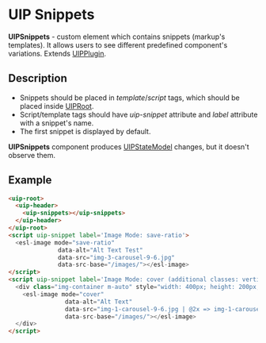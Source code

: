 # UIP Snippets

**UIPSnippets** - custom element which contains snippets (markup's templates). It allows users to see different predefined component's variations. Extends [UIPPlugin](src/core/README.md#uip-plugin).

## Description

- Snippets should be placed in *template*/*script* tags, which should be placed inside [UIPRoot](src/core/README.md#uip-root).
- Script/template tags should have *uip-snippet* attribute and *label* attribute with a snippet's name.
- The first snippet is displayed by default.

**UIPSnippets** component produces [UIPStateModel](src/core/README.md#uip-state-model) changes, but it doesn't observe them.

## Example

```html
<uip-root>
  <uip-header>
    <uip-snippets></uip-snippets>
  </uip-header>
</uip-root>
<script uip-snippet label='Image Mode: save-ratio'>
  <esl-image mode="save-ratio"
              data-alt="Alt Text Test"
              data-src="img-3-carousel-9-6.jpg"
              data-src-base="/images/"></esl-image>
</script>
<script uip-snippet label='Image Mode: cover (additional classes: vertical alignment)'>
  <div class="img-container m-auto" style="width: 400px; height: 200px; border: 1px solid gray;">
    <esl-image mode="cover"
                data-alt="Alt Text"
                data-src="img-1-carousel-9-6.jpg | @2x => img-1-carousel-9-6.jpg"
                data-src-base="/images/"></esl-image>
  </div>
</script>
```
